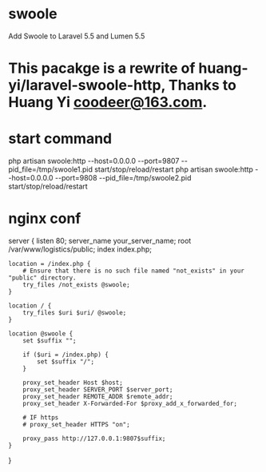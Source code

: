 # swoole
Add Swoole to Laravel 5.5 and Lumen 5.5

# This pacakge is a rewrite of huang-yi/laravel-swoole-http, Thanks to Huang Yi <coodeer@163.com>.

# start command
php artisan swoole:http --host=0.0.0.0 --port=9807 --pid_file=/tmp/swoole1.pid start/stop/reload/restart
php artisan swoole:http --host=0.0.0.0 --port=9808 --pid_file=/tmp/swoole2.pid start/stop/reload/restart

# nginx conf

server {
    listen 80;
    server_name your_server_name;
    root /var/www/logistics/public;
    index index.php;

    location = /index.php {
        # Ensure that there is no such file named "not_exists" in your "public" directory.
        try_files /not_exists @swoole;
    }

    location / {
        try_files $uri $uri/ @swoole;
    }

    location @swoole {
        set $suffix "";

        if ($uri = /index.php) {
            set $suffix "/";
        }

        proxy_set_header Host $host;
        proxy_set_header SERVER_PORT $server_port;
        proxy_set_header REMOTE_ADDR $remote_addr;
        proxy_set_header X-Forwarded-For $proxy_add_x_forwarded_for;

        # IF https
        # proxy_set_header HTTPS "on";

        proxy_pass http://127.0.0.1:9807$suffix;
    }
}

